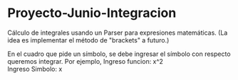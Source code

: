 # Proyecto-Junio-Integracion

Cálculo de integrales usando un Parser para expresiones matemáticas. (La idea es implementar el método de "brackets" a futuro.)

En el cuadro que pide un símbolo, se debe ingresar el símbolo con respecto queremos integrar. 
Por ejemplo, 
Ingreso funcion: x^2  
Ingreso Simbolo: x


